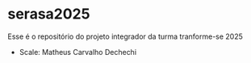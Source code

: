 # serasa2025
Esse é o repositório do projeto integrador da turma tranforme-se 2025


- Scale: Matheus Carvalho Dechechi